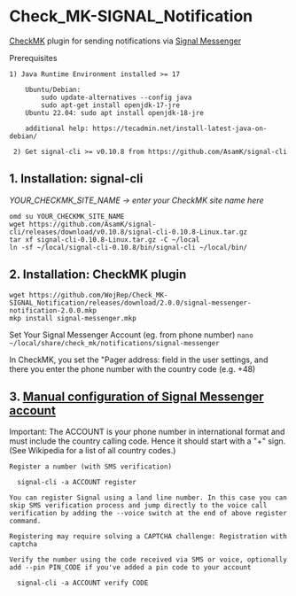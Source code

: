 # Check_MK-SIGNAL_Notification

[CheckMK](https://checkmk.com/) plugin for sending notifications via [Signal Messenger](https://signal.org)

Prerequisites

    1) Java Runtime Environment installed >= 17
   
        Ubuntu/Debian: 
            sudo update-alternatives --config java
            sudo apt-get install openjdk-17-jre
        Ubuntu 22.04: sudo apt install openjdk-18-jre
        
        additional help: https://tecadmin.net/install-latest-java-on-debian/

     2) Get signal-cli >= v0.10.8 from https://github.com/AsamK/signal-cli

## 1. Installation: signal-cli

<i>YOUR_CHECKMK_SITE_NAME -> enter your CheckMK site name here</i>

```/bin/sh
omd su YOUR_CHECKMK_SITE_NAME
wget https://github.com/AsamK/signal-cli/releases/download/v0.10.8/signal-cli-0.10.8-Linux.tar.gz
tar xf signal-cli-0.10.8-Linux.tar.gz -C ~/local
ln -sf ~/local/signal-cli-0.10.8/bin/signal-cli ~/local/bin/
```

## 2. Installation: CheckMK plugin



```/bin/sh
wget https://github.com/WojRep/Check_MK-SIGNAL_Notification/releases/download/2.0.0/signal-messenger-notification-2.0.0.mkp
mkp install signal-messenger.mkp
```

Set Your Signal Messenger Account (eg. from phone number)
`nano ~/local/share/check_mk/notifications/signal-messenger`

In CheckMK, you set the "Pager address: field in the user settings, and there you enter the phone number with the country code (e.g. +48)



## 3. [Manual configuration of Signal Messenger account](https://github.com/AsamK/signal-cli)

Important: The ACCOUNT is your phone number in international format and must include the country calling code. Hence it should start with a "+" sign. (See Wikipedia for a list of all country codes.)

    Register a number (with SMS verification)

      signal-cli -a ACCOUNT register

    You can register Signal using a land line number. In this case you can skip SMS verification process and jump directly to the voice call verification by adding the --voice switch at the end of above register command.

    Registering may require solving a CAPTCHA challenge: Registration with captcha

    Verify the number using the code received via SMS or voice, optionally add --pin PIN_CODE if you've added a pin code to your account

      signal-cli -a ACCOUNT verify CODE
